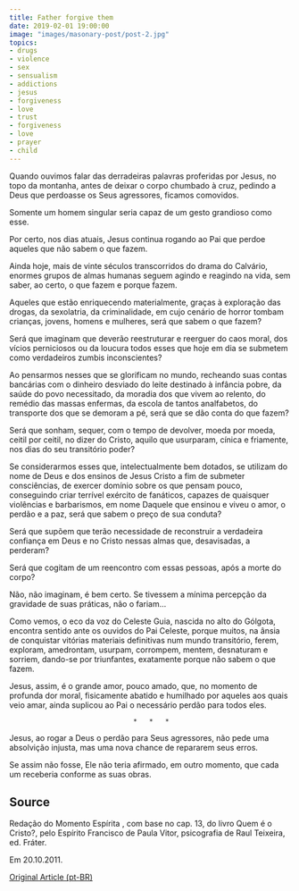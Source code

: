 ```yaml
---
title: Father forgive them
date: 2019-02-01 19:00:00
image: "images/masonary-post/post-2.jpg"
topics: 
- drugs
- violence
- sex
- sensualism
- addictions
- jesus
- forgiveness
- love
- trust
- forgiveness
- love
- prayer
- child
---
```


Quando ouvimos falar das derradeiras palavras proferidas por Jesus, no topo da
montanha, antes de deixar o corpo chumbado à cruz, pedindo a Deus que perdoasse
os Seus agressores, ficamos comovidos.

Somente um homem singular seria capaz de um gesto grandioso como esse.

Por certo, nos dias atuais, Jesus continua rogando ao Pai que perdoe aqueles
que não sabem o que fazem.

Ainda hoje, mais de vinte séculos transcorridos do drama do Calvário, enormes
grupos de almas humanas seguem agindo e reagindo na vida, sem saber, ao certo,
o que fazem e porque fazem.

Aqueles que estão enriquecendo materialmente, graças à exploração das drogas,
da sexolatria, da criminalidade, em cujo cenário de horror tombam crianças,
jovens, homens e mulheres, será que sabem o que fazem?

Será que imaginam que deverão reestruturar e reerguer do caos moral, dos vícios
perniciosos ou da loucura todos esses que hoje em dia se submetem como
verdadeiros zumbis inconscientes?

Ao pensarmos nesses que se glorificam no mundo, recheando suas contas bancárias
com o dinheiro desviado do leite destinado à infância pobre, da saúde do povo
necessitado, da moradia dos que vivem ao relento, do remédio das massas
enfermas, da escola de tantos analfabetos, do transporte dos que se demoram a
pé, será que se dão conta do que fazem?

Será que sonham, sequer, com o tempo de devolver, moeda por moeda, ceitil por
ceitil, no dizer do Cristo, aquilo que usurparam, cínica e friamente, nos dias
do seu transitório poder?

Se considerarmos esses que, intelectualmente bem dotados, se utilizam do nome
de Deus e dos ensinos de Jesus Cristo a fim de submeter consciências, de
exercer domínio sobre os que pensam pouco, conseguindo criar terrível exército
de fanáticos, capazes de quaisquer violências e barbarismos, em nome Daquele
que ensinou e viveu o amor, o perdão e a paz, será que sabem o preço de sua
conduta?

Será que supõem que terão necessidade de reconstruir a verdadeira confiança em
Deus e no Cristo nessas almas que, desavisadas, a perderam?

Será que cogitam de um reencontro com essas pessoas, após a morte do corpo?

Não, não imaginam, é bem certo. Se tivessem a mínima percepção da gravidade de
suas práticas, não o fariam...

Como vemos, o eco da voz do Celeste Guia, nascida no alto do Gólgota, encontra
sentido ante os ouvidos do Pai Celeste, porque muitos, na ânsia de conquistar
vitórias materiais definitivas num mundo transitório, ferem, exploram,
amedrontam, usurpam, corrompem, mentem, desnaturam e sorriem, dando-se por
triunfantes, exatamente porque não sabem o que fazem.

Jesus, assim, é o grande amor, pouco amado, que, no momento de profunda dor
moral, fisicamente abatido e humilhado por aqueles aos quais veio amar, ainda
suplicou ao Pai o necessário perdão para todos eles.

                                   *   *   *

Jesus, ao rogar a Deus o perdão para Seus agressores, não pede uma absolvição
injusta, mas uma nova chance de repararem seus erros.

Se assim não fosse, Ele não teria afirmado, em outro momento, que cada um
receberia conforme as suas obras.

## Source
Redação do Momento Espírita , com base no
cap. 13, do livro Quem é o Cristo?, pelo Espírito Francisco
de Paula Vitor, psicografia de Raul Teixeira, ed. Fráter.

Em 20.10.2011.


[Original Article (pt-BR)](http://momento.com.br/pt/ler_texto.php?id=3185)
